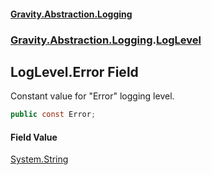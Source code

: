 #### [Gravity.Abstraction.Logging](./index.md 'index')
### [Gravity.Abstraction.Logging](./Gravity-Abstraction-Logging.md 'Gravity.Abstraction.Logging').[LogLevel](./Gravity-Abstraction-Logging-LogLevel.md 'Gravity.Abstraction.Logging.LogLevel')
## LogLevel.Error Field
Constant value for "Error" logging level.  
```csharp
public const Error;
```
#### Field Value
[System.String](https://docs.microsoft.com/en-us/dotnet/api/System.String 'System.String')  
